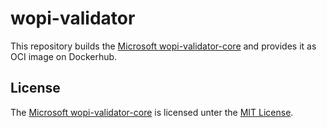 # wopi-validator

This repository builds the [Microsoft wopi-validator-core](https://github.com/microsoft/wopi-validator-core) and provides it as OCI image on Dockerhub.

## License

The [Microsoft wopi-validator-core](https://github.com/microsoft/wopi-validator-core) is licensed unter the [MIT License](https://github.com/microsoft/wopi-validator-core/blob/main/LICENSE).
